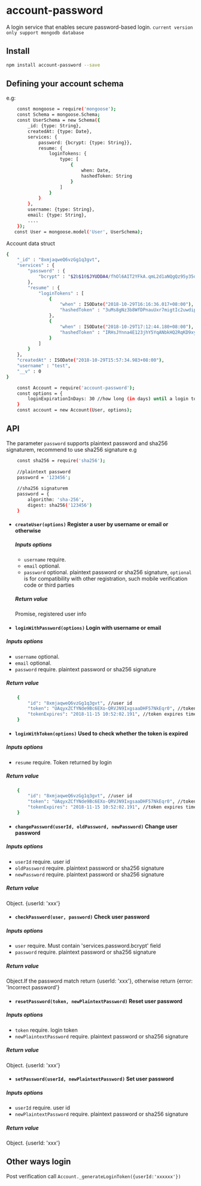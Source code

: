 # account-password
A login service that enables secure password-based login. `current version only support mongodb database`

## Install

```bash
npm install account-password --save
```
## Defining your account schema

e.g:

```bash
    const mongoose = require('mongoose');
    const Schema = mongoose.Schema;
    const UserSchema = new Schema({
        _id: {type: String},
        createdAt: {type: Date},
        services: {
            password: {bcrypt: {type: String}},
            resume: {
                loginTokens: {
                    type: [
                        {
                            when: Date,
                            hashedToken: String
                        }
                    ]
                }
            }
        },
        username: {type: String},
        email: {type: String},
        ....
    });
   const User = mongoose.model('User', UserSchema);
```
Account data struct
```bash
{
    "_id" : "8xmjaqweQ6vzGg1q3gvt",
    "services" : {
        "password" : {
            "bcrypt" : "$2b$10$JYUDDA4/fhOl6AIT2YFkA.qmL2d1aNQgQz95y35o01FCG6delTQI."
        },
        "resume" : {
            "loginTokens" : [
                {
                    "when" : ISODate("2018-10-29T16:16:36.017+08:00"),
                    "hashedToken" : "3uMs8gNz3b8WfDPnauUxr7migtIc2uwdipAYZefYXcE="
                },
                {
                    "when" : ISODate("2018-10-29T17:12:44.180+08:00"),
                    "hashedToken" : "IRHsJYnna4E123jhY5YqANbkHQ2RqKD9xyv6WDF8xk8="
                }
            ]
        }
    },
    "createdAt" : ISODate("2018-10-29T15:57:34.983+08:00"),
    "username" : "test",
    "__v" : 0
}
```



```bash
    const Account = require('account-password');
    const options = {
        loginExpirationInDays: 30 //how long (in days) until a login token expires, default 90
    }
    const account = new Account(User, options);
```

## API

The parameter `password` supports plaintext password and sha256 signaturem, recommend to use sha256 signature
e.g
```bash
	const sha256 = require('sha256');
    
    //plaintext password
    password = '123456';
    
    //sha256 signaturem
    password = {
    	algorithm: 'sha-256',
        digest: sha256('123456')
    }
```

* #### `createUser(options)` Register a user by username or email or otherwise
  ##### Inputs options
   * `username` require.
   * `email` optional.
   * `password` optional. plaintext password or sha256 signature, `optional` is for compatibility with other registration, such mobile verification code or third parties
  ##### Return value
  Promise, registered user info



* #### `loginWithPassword(options)` Login with username or email
##### Inputs options
 * `username` optional.
 * `email` optional.
 * `password` require. plaintext password or sha256 signature
##### Return value
```bash
    {
        "id": "8xmjaqweQ6vzGg1q3gvt", //user id
        "token": "UAqyxZCfYNde9Bc6EXo-QRVJN9IxgsaaDHF57NkEqr0", //token
        "tokenExpires": "2018-11-15 10:52:02.191", //token expires time
    }
```

* #### `loginWithToken(options)` Used to check whether the token is expired
##### Inputs options
 * `resume` require. Token returned by login
##### Return value
```bash
    {
        "id": "8xmjaqweQ6vzGg1q3gvt", //user id
        "token": "UAqyxZCfYNde9Bc6EXo-QRVJN9IxgsaaDHF57NkEqr0", //token
        "tokenExpires": "2018-11-15 10:52:02.191", //token expires time
    }
```

* #### `changePassword(userId, oldPassword, newPassword)` Change user password
##### Inputs options
 * `userId` require. user id
 * `oldPassword` require. plaintext password or sha256 signature
 * `newPassword` require. plaintext password or sha256 signature
##### Return value
Object. {userId: 'xxx'}


* #### `checkPassword(user, password)` Check user password
##### Inputs options
 * `user` require. Must contain 'services.password.bcrypt' field
 * `password` require. plaintext password or sha256 signature
##### Return value
Object.If the password match return {userId: 'xxx'}, otherwise return {error: 'Incorrect password'}


* #### `resetPassword(token, newPlaintextPassword)` Reset user password
##### Inputs options
 * `token` require. login token
 * `newPlaintextPassword` require. plaintext password or sha256 signature
##### Return value
Object. {userId: 'xxx'}


* #### `setPassword(userId, newPlaintextPassword)` Set user password
##### Inputs options
 * `userId` require. user id
 * `newPlaintextPassword` require. plaintext password or sha256 signature
##### Return value
Object. {userId: 'xxx'}

## Other ways login
Post verification call `Account._generateLoginToken({userId:'xxxxxx'})`

